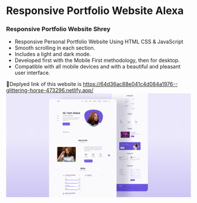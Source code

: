 # Responsive Portfolio Website Alexa

### Responsive Portfolio Website Shrey

- Responsive Personal Portfolio Website Using HTML CSS & JavaScript
- Smooth scrolling in each section.
- Includes a light and dark mode.
- Developed first with the Mobile First methodology, then for desktop.
- Compatible with all mobile devices and with a beautiful and pleasant user interface.

💙Deplyed link of this website is https://64d36ac88e041c4d084a1976--glittering-horse-473296.netlify.app/
![preview img](/preview.png)
